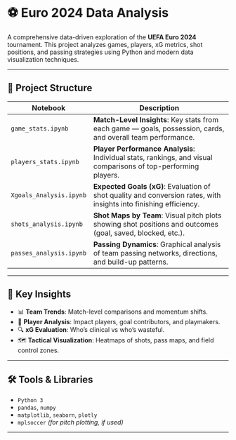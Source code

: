 # ⚽ Euro 2024 Data Analysis

A comprehensive data-driven exploration of the **UEFA Euro 2024** tournament. This project analyzes games, players, xG metrics, shot positions, and passing strategies using Python and modern data visualization techniques.

---

## 📁 Project Structure

| Notebook | Description |
|----------|-------------|
| `game_stats.ipynb` | **Match-Level Insights**: Key stats from each game — goals, possession, cards, and overall team performance. |
| `players_stats.ipynb` | **Player Performance Analysis**: Individual stats, rankings, and visual comparisons of top-performing players. |
| `Xgoals_Analysis.ipynb` | **Expected Goals (xG)**: Evaluation of shot quality and conversion rates, with insights into finishing efficiency. |
| `shots_analysis.ipynb` | **Shot Maps by Team**: Visual pitch plots showing shot positions and outcomes (goal, saved, blocked, etc.). |
| `passes_analysis.ipynb` | **Passing Dynamics**: Graphical analysis of team passing networks, directions, and build-up patterns. |

---

## 🧠 Key Insights

- 📊 **Team Trends**: Match-level comparisons and momentum shifts.
- 🎯 **Player Analysis**: Impact players, goal contributors, and playmakers.
- 🔍 **xG Evaluation**: Who’s clinical vs who’s wasteful.
- 🗺️ **Tactical Visualization**: Heatmaps of shots, pass maps, and field control zones.

---

## 🛠️ Tools & Libraries

- `Python 3`
- `pandas`, `numpy`
- `matplotlib`, `seaborn`, `plotly`
- `mplsoccer` *(for pitch plotting, if used)*

---


